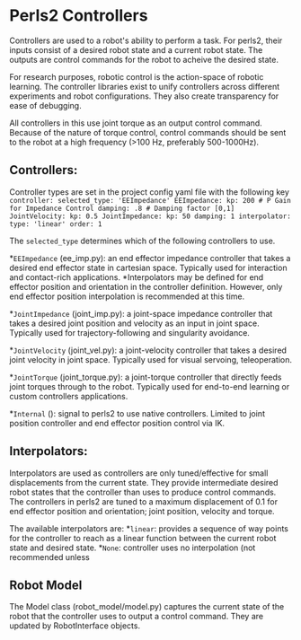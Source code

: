 # Perls2 Controllers

Controllers are used to a robot's ability to perform a task. For perls2, their inputs consist of a desired robot state and a current robot state. The outputs are control commands for the robot to acheive the desired state.

For research purposes, robotic control is the action-space of robotic learning. The controller libraries exist to unify controllers across different experiments and robot configurations. They also create transparency for ease of debugging.

All controllers in this use joint torque as an output control command. Because of the nature of torque control, control commands should be sent to the robot at a high frequency (>100 Hz, preferably 500-1000Hz).

## Controllers:
Controller types are set in the project config yaml file with the following key
`controller:
  selected_type: 'EEImpedance'
  EEImpedance:
    kp: 200 # P Gain for Impedance Control
    damping: .8 # Damping factor [0,1]
  JointVelocity:
    kp: 0.5
  JointImpedance:
    kp: 50
    damping: 1
  interpolator:
      type: 'linear'
      order: 1`

The `selected_type` determines which of the following controllers to use.

*`EEImpedance` (ee_imp.py): an end effector impedance controller that takes a desired end effector state in cartesian space. Typically used for interaction and contact-rich applications.
	*Interpolators may be defined for end effector position and orientation in the controller definition. However, only end effector position interpolation is recommended at this time.

*`JointImpedance` (joint_imp.py): a joint-space impedance controller that takes a desired joint position and velocity as an input in joint space. Typically used for trajectory-following and singularity avoidance.

*`JointVelocity` (joint_vel.py): a joint-velocity controller that takes a desired joint velocity in joint space. Typically used for visual servoing, teleoperation.

*`JointTorque` (joint_torque.py): a joint-torque controller that directly feeds joint torques through to the robot. Typically used for end-to-end learning or custom controllers applications.

*`Internal` (): signal to perls2 to use native controllers. Limited to joint position controller and end effector position control via IK.

## Interpolators:
Interpolators are used as controllers are only tuned/effective for small displacements from the current state. They provide intermediate desired robot states that the controller than uses to produce control commands. The controllers in perls2 are tuned to a maximum displacement of 0.1 for end effector position and orientation;  joint position, velocity and torque.

The available interpolators are:
*`linear`: provides a sequence of way points for the controller to reach as a linear function between the current robot state and desired state.
*`None`: controller uses no interpolation (not recommended unless

## Robot Model
The Model class (robot_model/model.py) captures the current state of the robot that the controller uses to output a control command. They are updated by RobotInterface objects.


